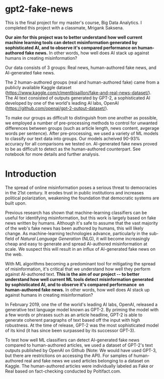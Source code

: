 # gpt2-fake-news
This is the final project for my master's course, Big Data Analytics. I completed this project with a classmate, Mrigank Saksena.

**Our aim for this project was to better understand how well current machine learning tools can detect misinformation generated by sophisticated AI, and to observe it's compared performance on human-authored fake news.** In other words, how well does AI stack up against humans in creating misinformation?

Our data consists of 3 groups: Real news, human-authored fake news, and AI-generated fake news.

The 2 human-authored groups (real and human-authored fake) came from a publicly available Kaggle dataset (https://www.kaggle.com/clmentbisaillon/fake-and-real-news-dataset/). The AI text consisted of outputs generated by GPT-2, a sophisticated AI developed by one of the world's leading AI labs, OpenAI (https://github.com/openai/gpt-2-output-dataset/).

To make our groups as difficult to distinguish from one another as possible, we employed a number of pre-processing methods to control for unwanted differences between groups (such as article length, news content, avgerage words per sentence). After pre-processing, we used a variety of ML models to classify our text data into groups. Our models acheived 90-93% accuracy for all comparisons we tested on. AI-generated fake news proved to be as difficult to detect as the human-authored counterpart. See notebook for more details and further analysis.


# **Introduction**

The spread of online misinformation poses a serious threat to democracies in the 21st century. It erodes trust in public institutions and increases political polarization, weakening the foundation that democratic systems are built upon.

Previous research has shown that machine-learning classifiers can be useful for identifying misinformation, but this work is largely based on fake news written by humans. Although it's safe to assume that the vast majority of the web's fake news has been authored by humans, this will likely change. As machine-learning technologies advance, particularly in the sub-field of *Natural Language Generation* (NLG), it will become increasingly cheap and easy to generate and spread AI-authored misinformation at scale. We suspect this will result in an influx of AI-generated fake news on the web. 

With ML algorithms becoming a predominant tool for mitigating the spread of misinformation, it's critical that we understand how well they perform against AI-authored text. **This is the aim of our project -- to better understand how well current ML tools detect misinformation generated by sophisticated AI, and to observe it's compared performance  on human-authored fake news.** In other words, how well does AI stack up against humans in creating misinformation?

In February 2019, one the of the world's leading AI labs, OpenAI, released a generative text language model known as GPT-2. By priming the model with a few words or phrases such as an article headline, GPT-2 is able to generate coherent paragraphs of text based off the input with high robustness. At the time of release, GPT-2 was the most sophisticated model of its kind (it has since been surpassed by its successor GPT-3).  

To test how well ML classifiers can detect AI-generated fake news compared to human-authored articles, we used a dataset of GPT-2's text outputs published by OpenAI on Github (Note: We would have used GPT-3, but there are restrictions on accessing the API). For samples of human-authored real and fake news we used articles belonging to a dataset on Kaggle. The human-authored articles were individually labeled as Fake or Real based on fact-checking conducted by Poltifact.com.
